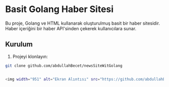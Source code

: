 # Basit Golang Haber Sitesi

Bu proje, Golang ve HTML kullanarak oluşturulmuş basit bir haber sitesidir. Haber içeriğini bir haber API'sinden çekerek kullanıcılara sunar.

## Kurulum

1. Projeyi klonlayın:

```bash
git clone github.com/abdullahBecet/newsSiteWitGolang


<img width="951" alt="Ekran Alıntısı" src="https://github.com/abdullahBecet/newsSiteWitGolang/assets/109188041/8b84aca2-ce16-4e6d-918c-8651db98c549">

